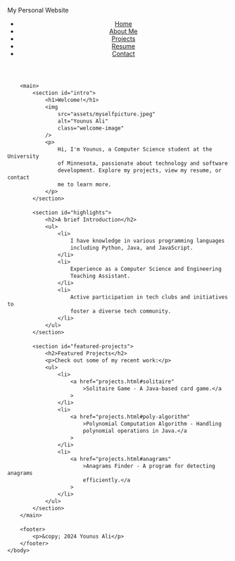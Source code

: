 My Personal Website
<!doctype html>
<html lang="en">
    <head>
        <meta charset="UTF-8" />
        <title>Younus Ali - Home</title>
        <link rel="stylesheet" href="css/app.css" />
        <script defer src="js/app.js"></script>
        <!-- Link to your JavaScript file -->
    </head>
    <body>
        <header>
            <nav>
                <ul>
                    <li><a href="index.html">Home</a></li>
                    <li><a href="about.html">About Me</a></li>
                    <li><a href="projects.html">Projects</a></li>
                    <li><a href="resume.html">Resume</a></li>
                    <li><a href="contact.html">Contact</a></li>
                </ul>
            </nav>
        </header>

        <main>
            <section id="intro">
                <h1>Welcome!</h1>
                <img
                    src="assets/myselfpicture.jpeg"
                    alt="Younus Ali"
                    class="welcome-image"
                />
                <p>
                    Hi, I'm Younus, a Computer Science student at the University
                    of Minnesota, passionate about technology and software
                    development. Explore my projects, view my resume, or contact
                    me to learn more.
                </p>
            </section>

            <section id="highlights">
                <h2>A brief Introduction</h2>
                <ul>
                    <li>
                        I have knowledge in various programming languages
                        including Python, Java, and JavaScript.
                    </li>
                    <li>
                        Experience as a Computer Science and Engineering
                        Teaching Assistant.
                    </li>
                    <li>
                        Active participation in tech clubs and initiatives to
                        foster a diverse tech community.
                    </li>
                </ul>
            </section>

            <section id="featured-projects">
                <h2>Featured Projects</h2>
                <p>Check out some of my recent work:</p>
                <ul>
                    <li>
                        <a href="projects.html#solitaire"
                            >Solitaire Game - A Java-based card game.</a
                        >
                    </li>
                    <li>
                        <a href="projects.html#poly-algorithm"
                            >Polynomial Computation Algorithm - Handling
                            polynomial operations in Java.</a
                        >
                    </li>
                    <li>
                        <a href="projects.html#anagrams"
                            >Anagrams Finder - A program for detecting anagrams
                            efficiently.</a
                        >
                    </li>
                </ul>
            </section>
        </main>

        <footer>
            <p>&copy; 2024 Younus Ali</p>
        </footer>
    </body>
</html>
